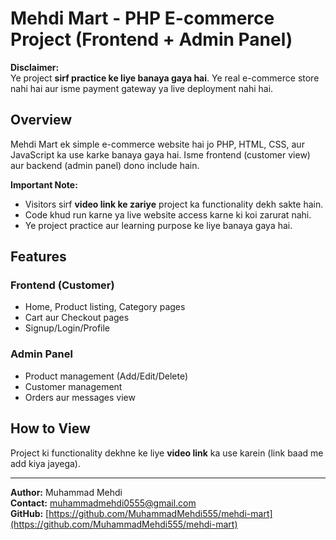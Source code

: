 # Mehdi Mart - PHP E-commerce Project (Frontend + Admin Panel)

**Disclaimer:**  
Ye project **sirf practice ke liye banaya gaya hai**. Ye real e-commerce store nahi hai aur isme payment gateway ya live deployment nahi hai.

## Overview
Mehdi Mart ek simple e-commerce website hai jo PHP, HTML, CSS, aur JavaScript ka use karke banaya gaya hai. Isme frontend (customer view) aur backend (admin panel) dono include hain.  

**Important Note:**  
- Visitors sirf **video link ke zariye** project ka functionality dekh sakte hain.  
- Code khud run karne ya live website access karne ki koi zarurat nahi.  
- Ye project practice aur learning purpose ke liye banaya gaya hai.

## Features
### Frontend (Customer)
- Home, Product listing, Category pages
- Cart aur Checkout pages
- Signup/Login/Profile

### Admin Panel
- Product management (Add/Edit/Delete)
- Customer management
- Orders aur messages view

## How to View
Project ki functionality dekhne ke liye **video link** ka use karein (link baad me add kiya jayega).

---

**Author:** Muhammad Mehdi  
**Contact:** muhammadmehdi0555@gmail.com  
**GitHub:** [https://github.com/MuhammadMehdi555/mehdi-mart](https://github.com/MuhammadMehdi555/mehdi-mart)
